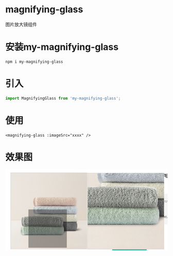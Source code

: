 # magnifying-glass
图片放大镜组件

# 安装my-magnifying-glass

```shell
npm i my-magnifying-glass
```

# 引入

```js
import MagnifyingGlass from 'my-magnifying-glass';
```



# 使用

```vue
<magnifying-glass :imageSrc="xxxx" />
```



# 效果图

![image-20220914203633799](.\README.assets\image-20220914203633799.png)

